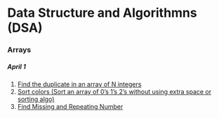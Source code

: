 # Data Structure and Algorithmns (DSA)
### Arrays
##### April 1
1. [Find the duplicate in an array of N integers](https://github.com/Rani-dha/DSA/tree/master/1%20Arrays/Day%201/1%20Find%20the%20Duplicate%20number)
2. [Sort colors (Sort an array of 0’s 1’s 2’s without using extra space or sorting algo)](https://github.com/Rani-dha/DSA/tree/master/1%20Arrays/Day%201/2%20Sort%20colors)
3. [Find Missing and Repeating Number](https://github.com/Rani-dha/DSA/tree/master/1%20Arrays/Day%202/Find%20Missing%20and%20Repeating)
